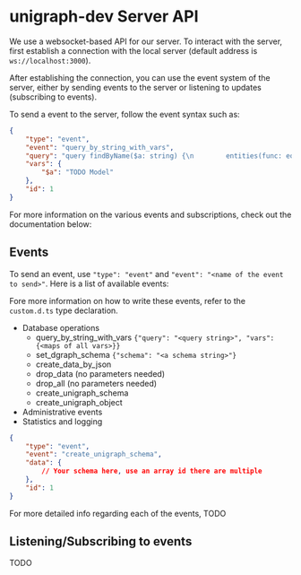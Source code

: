 # unigraph-dev Server API

We use a websocket-based API for our server. To interact with the server, first establish a connection with the local server (default address is `ws://localhost:3000`).

After establishing the connection, you can use the event system of the server, either by sending events to the server or listening to updates (subscribing to events).

To send a event to the server, follow the event syntax such as:

```json
{
    "type": "event",
    "event": "query_by_string_with_vars",
    "query": "query findByName($a: string) {\n        entities(func: eq(name, $a)) {\n          uid\n          name\n          definition @filter(eq(name, \"Owner\")) {\n            name\n          }\n          otherField {\n            notDefined\n          }\n        }\n      }",
    "vars": {
        "$a": "TODO Model"
    },
    "id": 1
}
```

For more information on the various events and subscriptions, check out the documentation below:

## Events

To send an event, use `"type": "event"` and `"event": "<name of the event to send>"`. Here is a list of available events:

Fore more information on how to write these events, refer to the `custom.d.ts` type declaration.

- Database operations
    * query_by_string_with_vars `{"query": "<query string>", "vars": {<maps of all vars>}}`
    * set_dgraph_schema `{"schema": "<a schema string>"}`
    * create_data_by_json
    * drop_data (no parameters needed)
    * drop_all (no parameters needed)
    * create_unigraph_schema
    * create_unigraph_object
- Administrative events
- Statistics and logging

```json
{
    "type": "event",
    "event": "create_unigraph_schema",
    "data": {
        // Your schema here, use an array id there are multiple
    },
    "id": 1
}
```

For more detailed info regarding each of the events, TODO

## Listening/Subscribing to events

TODO
